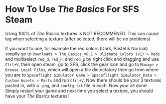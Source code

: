 # How To Use *The Basics* For SFS Steam

Using 100% of *The Basics* textures is NOT RECOMMENED. This can cause lag when selecting a texture (after selected, there will be no problems)

If you want to use, for example the red colors (Dark, Pastel & Normal) simplly go to ``Downloads > The_Basics_v0.1 > Ulitmate_Colors (v1) > Reds`` and multiselect ``red_d``, ``red_n``, and ``red_p`` by right click and dragging and use ``Ctrl+V``, then open steam, go to SFS, click the gear icon and go to ``Manage > Browse Local Files``, which will open a file dictectatory then go from where you are to ``Spaceflight Simulator Game > Spacefllight Simulator_Data > Custom Assets > Parts`` and run ``Ctrl+V``. Now there should be your 3 textures pasted in, with a ``.png``, and ``config.txt`` file in each. Now your all done! Simply restart your game and next time you select a texture, you should have your *The Basics* textures!
